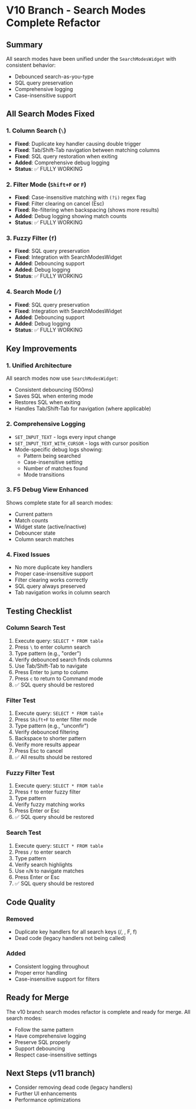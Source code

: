# V10 Branch - Search Modes Complete Refactor

## Summary
All search modes have been unified under the `SearchModesWidget` with consistent behavior:
- Debounced search-as-you-type
- SQL query preservation
- Comprehensive logging
- Case-insensitive support

## All Search Modes Fixed

### 1. Column Search (`\`)
- **Fixed**: Duplicate key handler causing double trigger
- **Fixed**: Tab/Shift-Tab navigation between matching columns
- **Fixed**: SQL query restoration when exiting
- **Added**: Comprehensive debug logging
- **Status**: ✅ FULLY WORKING

### 2. Filter Mode (`Shift+F` or `F`)  
- **Fixed**: Case-insensitive matching with `(?i)` regex flag
- **Fixed**: Filter clearing on cancel (Esc)
- **Fixed**: Re-filtering when backspacing (shows more results)
- **Added**: Debug logging showing match counts
- **Status**: ✅ FULLY WORKING

### 3. Fuzzy Filter (`f`)
- **Fixed**: SQL query preservation
- **Fixed**: Integration with SearchModesWidget
- **Added**: Debouncing support
- **Added**: Debug logging
- **Status**: ✅ FULLY WORKING

### 4. Search Mode (`/`)
- **Fixed**: SQL query preservation  
- **Fixed**: Integration with SearchModesWidget
- **Added**: Debouncing support
- **Added**: Debug logging
- **Status**: ✅ FULLY WORKING

## Key Improvements

### 1. Unified Architecture
All search modes now use `SearchModesWidget`:
- Consistent debouncing (500ms)
- Saves SQL when entering mode
- Restores SQL when exiting
- Handles Tab/Shift-Tab for navigation (where applicable)

### 2. Comprehensive Logging
- `SET_INPUT_TEXT` - logs every input change
- `SET_INPUT_TEXT_WITH_CURSOR` - logs with cursor position
- Mode-specific debug logs showing:
  - Pattern being searched
  - Case-insensitive setting
  - Number of matches found
  - Mode transitions

### 3. F5 Debug View Enhanced
Shows complete state for all search modes:
- Current pattern
- Match counts
- Widget state (active/inactive)
- Debouncer state
- Column search matches

### 4. Fixed Issues
- No more duplicate key handlers
- Proper case-insensitive support
- Filter clearing works correctly
- SQL query always preserved
- Tab navigation works in column search

## Testing Checklist

### Column Search Test
1. Execute query: `SELECT * FROM table`
2. Press `\` to enter column search
3. Type pattern (e.g., "order")
4. Verify debounced search finds columns
5. Use Tab/Shift-Tab to navigate
6. Press Enter to jump to column
7. Press `c` to return to Command mode
8. ✅ SQL query should be restored

### Filter Test  
1. Execute query: `SELECT * FROM table`
2. Press `Shift+F` to enter filter mode
3. Type pattern (e.g., "unconfir")
4. Verify debounced filtering
5. Backspace to shorter pattern
6. Verify more results appear
7. Press Esc to cancel
8. ✅ All results should be restored

### Fuzzy Filter Test
1. Execute query: `SELECT * FROM table`
2. Press `f` to enter fuzzy filter
3. Type pattern
4. Verify fuzzy matching works
5. Press Enter or Esc
6. ✅ SQL query should be restored

### Search Test
1. Execute query: `SELECT * FROM table`
2. Press `/` to enter search
3. Type pattern
4. Verify search highlights
5. Use `n`/`N` to navigate matches
6. Press Enter or Esc
7. ✅ SQL query should be restored

## Code Quality

### Removed
- Duplicate key handlers for all search keys (/, \, F, f)
- Dead code (legacy handlers not being called)

### Added
- Consistent logging throughout
- Proper error handling
- Case-insensitive support for filters

## Ready for Merge
The v10 branch search modes refactor is complete and ready for merge. All search modes:
- Follow the same pattern
- Have comprehensive logging
- Preserve SQL properly
- Support debouncing
- Respect case-insensitive settings

## Next Steps (v11 branch)
- Consider removing dead code (legacy handlers)
- Further UI enhancements
- Performance optimizations